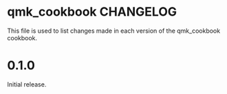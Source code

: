 # qmk_cookbook CHANGELOG

This file is used to list changes made in each version of the qmk_cookbook cookbook.

# 0.1.0

Initial release.

